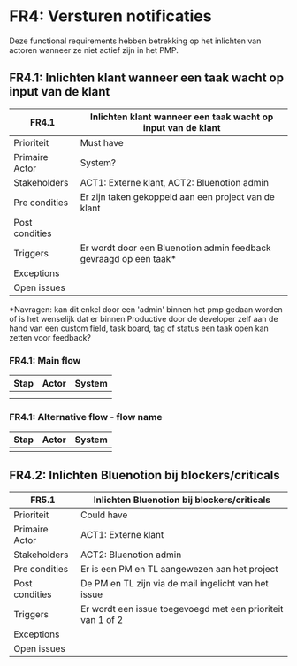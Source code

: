 # FR4: Versturen notificaties

Deze functional requirements hebben betrekking op het inlichten van actoren wanneer ze niet actief zijn in het PMP.

## FR4.1: Inlichten klant wanneer een taak wacht op input van de klant

| FR4.1 | Inlichten klant wanneer een taak wacht op input van de klant |
|---|---|
| Prioriteit | Must have  |
| Primaire Actor | System?  |
| Stakeholders | ACT1: Externe klant, ACT2: Bluenotion admin |
| Pre condities | Er zijn taken gekoppeld aan een project van de klant |
| Post condities |  |
| Triggers | Er wordt door een Bluenotion admin feedback gevraagd op een taak* |
| Exceptions |  |
| Open issues |  |

*Navragen: kan dit enkel door een 'admin' binnen het pmp gedaan worden of is het wenselijk dat er binnen Productive door de developer zelf aan de hand van een custom field, task board, tag of status een taak open kan zetten voor feedback?

### FR4.1: Main flow

|Stap | Actor | System |
|---|---|---|
|  |  |  |
|  |  |  |

### FR4.1: Alternative flow - flow name

|Stap | Actor | System |
|---|---|---|
|  |  |  |

## FR4.2: Inlichten Bluenotion bij blockers/criticals

| FR5.1 | Inlichten Bluenotion bij blockers/criticals |
|---|---|
| Prioriteit | Could have  |
| Primaire Actor | ACT1: Externe klant |
| Stakeholders | ACT2: Bluenotion admin |
| Pre condities | Er is een PM en TL aangewezen aan het project |
| Post condities | De PM en TL zijn via de mail ingelicht van het issue |
| Triggers | Er wordt een issue toegevoegd met een prioriteit van 1 of 2 |
| Exceptions |  |
| Open issues |  |
